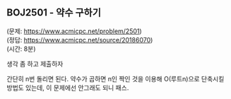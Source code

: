 ## BOJ2501 - 약수 구하기  
(문제: https://www.acmicpc.net/problem/2501)  
(정답: https://www.acmicpc.net/source/20186070)  
(시간: 8분)  

생각 좀 하고 제출하자  

간단히 n번 돌리면 된다. 약수가 곱하면 n인 짝인 것을 이용해 O(루트n)으로 단축시킬 방법도 있는데, 이 문제에선 안그래도 되니 패스.  
